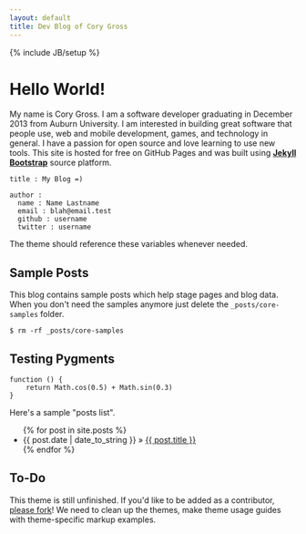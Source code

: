 ```yaml
---
layout: default
title: Dev Blog of Cory Gross
---
```

{% include JB/setup %}

# Hello World!

My name is Cory Gross. I am a software developer graduating in December 2013
from Auburn University. I am interested in building great software that people
use, web and mobile development, games, and technology in general. I have a
passion for open source and love learning to use new tools. This site is hosted
for free on GitHub Pages and was built using [**Jekyll Bootstrap**][1] source
platform.
    
    title : My Blog =)
    
    author :
      name : Name Lastname
      email : blah@email.test
      github : username
      twitter : username

The theme should reference these variables whenever needed.
    
## Sample Posts

This blog contains sample posts which help stage pages and blog data.
When you don't need the samples anymore just delete the `_posts/core-samples` folder.

    $ rm -rf _posts/core-samples


## Testing Pygments

	function () {
		return Math.cos(0.5) + Math.sin(0.3)
	}


Here's a sample "posts list".

<ul class="posts">
  {% for post in site.posts %}
    <li><span>{{ post.date | date_to_string }}</span> &raquo; <a href="{{ BASE_PATH }}{{ post.url }}">{{ post.title }}</a></li>
  {% endfor %}
</ul>

## To-Do

This theme is still unfinished. If you'd like to be added as a contributor, [please fork](http://github.com/plusjade/jekyll-bootstrap)!
We need to clean up the themes, make theme usage guides with theme-specific markup examples.

[1]: http://github.com/plusjade/jekyll-bootstrap